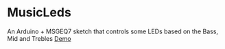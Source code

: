 # MusicLeds

An Arduino + MSGEQ7 sketch that controls some LEDs based on the Bass, Mid and Trebles
[Demo](https://www.youtube.com/watch?v=8daAsej5Vas)
